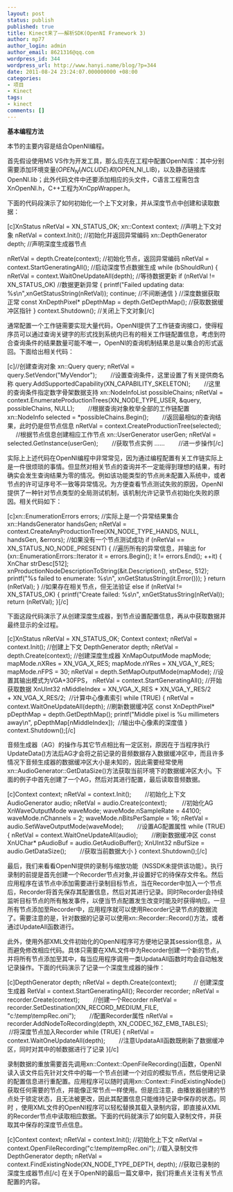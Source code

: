 ```yaml
---
layout: post
status: publish
published: true
title: Kinect来了——解析SDK(OpenNI Framework 3)
author: mp77
author_login: admin
author_email: 8621316@qq.com
wordpress_id: 344
wordpress_url: http://www.hanyi.name/blog/?p=344
date: 2011-08-24 23:24:07.000000000 +08:00
categories:
- 项目
- Kinect
tags:
- kinect
comments: []
---
```

<strong>基本编程方法</strong>

本节的主要内容是结合OpenNI编程。

首先假设使用MS VS作为开发工具，那么应先在工程中配置OpenNI库：其中分别需要添加环境变量$(OPEN_NI_INCLUDE)和$(OPEN_NI_LIB)，以及静态链接库OpenNI.lib；此外代码文件中还要添加相应的头文件，C语言工程需包含XnOpenNI.h，C++工程为XnCppWrapper.h。

下面的代码段演示了如何初始化一个上下文对象，并从深度节点中创建和读取数据：

[c]XnStatus nRetVal = XN_STATUS_OK;
xn::Context context;       //声明上下文对象
nRetVal = context.Init();        //初始化并返回异常编码
xn::DepthGenerator depth;        //声明深度生成器节点

nRetVal = depth.Create(context);        //初始化节点，返回异常编码
nRetVal = context.StartGeneratingAll();        //启动深度节点数据生成
while (bShouldRun)
{
nRetVal = context.WaitOneUpdateAll(depth);        //等待数据更新
if (nRetVal != XN_STATUS_OK)        //数据更新异常
{
printf(&quot;Failed updating data: %s\n&quot;,xnGetStatusString(nRetVal));
continue;        //不间断通信
}
//深度数据获取正常
const XnDepthPixel* pDepthMap = depth.GetDepthMap();        //获取数据缓冲区指针
}
context.Shutdown();        //关闭上下文对象[/c]

通常配置一个工作链需要实现大量代码，OpenNI提供了工作链查询接口，使得程序员可以通过查询关键字的形式找到系统内已有的相关工作链配置信息，考虑到符合查询条件的结果数量可能不唯一，OpenNI的查询机制结果总是以集合的形式返回。下面给出相关代码：

[c]//创建查询对象
xn::Query query;
nRetVal = query.SetVendor(&quot;MyVendor&quot;);        //设置查询条件，这里设置了有关提供商名称
query.AddSupportedCapability(XN_CAPABILITY_SKELETON);        //这里的查询条件指定数字骨架数据支持
xn::NodeInfoList possibleChains;
nRetVal = context.EnumerateProductionTrees(XN_NODE_TYPE_USER, &amp;query, possibleChains, NULL);        //根据查询对象枚举全部的工作链配置
xn::NodeInfo selected = *possibleChains.Begin();        //返回最相似的查询结果，此时仍是但节点信息
nRetVal = context.CreateProductionTree(selected);        //根据节点信息创建相应工作节点
xn::UserGenerator userGen;
nRetVal = selected.GetInstance(userGen);        //获取节点实例
......        //进一步操作[/c]

实际上上述代码在OpenNI编程中非常常见，因为通过编程配置有关工作链实际上是一件很烦琐的事情。但显然对相关节点的查询并不一定能得到理想的结果，有时确实会发生查询结果为零的情况。例如该功能类型的节点尚未配置入系统中，或者节点的许可证序号不一致等异常情况。为方便查看节点测试失败的原因，OpenNI提供了一种针对节点类型的全局测试机制，该机制允许记录节点初始化失败的原因。相关代码如下：

[c]xn::EnumerationErrors errors;        //实际上是一个异常结果集合
xn::HandsGenerator handsGen;
nRetVal = context.CreateAnyProductionTree(XN_NODE_TYPE_HANDS, NULL, handsGen, &amp;errors);
//如果没有一个节点测试成功
if (nRetVal == XN_STATUS_NO_NODE_PRESENT) {
//遍历所有的异常信息，并输出
for (xn::EnumerationErrors::Iterator it = errors.Begin(); it != errors.End(); ++it) {
XnChar strDesc[512];
xnProductionNodeDescriptionToString(&amp;it.Description(), strDesc, 512);
printf(&quot;%s failed to enumerate: %s\n&quot;, xnGetStatusString(it.Error()));
}
return (nRetVal);
}
//如果存在相关节点，但无法验证
else if (nRetVal != XN_STATUS_OK) {
printf(&quot;Create failed: %s\n&quot;, xnGetStatusString(nRetVal)); return (nRetVal);
}[/c]

下面这段代码演示了从创建深度生成器，到节点设置配置信息，再从中获取数据并最终显示的全过程。

[c]XnStatus nRetVal = XN_STATUS_OK;
Context context;
nRetVal = context.Init();        //创建上下文
DepthGenerator depth;
nRetVal = depth.Create(context); //创建深度生成器
XnMapOutputMode mapMode;
mapMode.nXRes = XN_VGA_X_RES;
mapMode.nYRes = XN_VGA_Y_RES;
mapMode.nFPS = 30;
nRetVal = depth.SetMapOutputMode(mapMode);        //设置其输出模式为VGA+30FPS，
nRetVal = context.StartGeneratingAll();        //开始获取数据
XnUInt32 nMiddleIndex = XN_VGA_X_RES * XN_VGA_Y_RES/2 + XN_VGA_X_RES/2;        //计算中心像素索引
while (TRUE) {
nRetVal = context.WaitOneUpdateAll(depth);       //刷新数据缓冲区
const XnDepthPixel* pDepthMap = depth.GetDepthMap();
printf(&quot;Middle pixel is %u millimeters away\n&quot;, pDepthMap[nMiddleIndex]);        //输出中心像素的深度值
}
context.Shutdown();[/c]

音频生成器（AG）的操作与其它节点相比有一定区别，原因在于当程序执行UpdateData()方法后AG才会将之前记录的音频数据存入数据缓冲区中，而且许多情况下音频生成器的数据缓冲区大小是未知的，因此需要经常使用xn::AudioGenerator::GetDataSize()方法获取当前环境下的数据缓冲区大小。下面的例子中首先创建了一个AG，然后对其进行配置，最后读取音频数据。

[c]Context context;
nRetVal = context.Init();        //初始化上下文
AudioGenerator audio;
nRetVal = audio.Create(context);         //初始化AG
XnWaveOutputMode waveMode;
waveMode.nSampleRate = 44100;
waveMode.nChannels = 2;
waveMode.nBitsPerSample = 16;
nRetVal = audio.SetWaveOutputMode(waveMode);        //设置AG配置属性
while (TRUE) {
nRetVal = context.WaitOneUpdateAll(audio);        //刷新数据缓冲区
const XnUChar* pAudioBuf = audio.GetAudioBuffer();
XnUInt32 nBufSize = audio.GetDataSize();        //获取当前数据大小
}
context.Shutdown();[/c]

最后，我们来看看OpenNI提供的录制与缩放功能（NSSDK未提供该功能）。执行录制的前提是首先创建一个Recorder节点对象,并设置好它的待保存文件名。然后应用程序在该节点中添加需要进行录制目标节点，当在Recorder中加入一个节点后，Recorder将首先保存其配置信息，然后对其进行记录。同时Recorder会持续监听目标节点的所有触发事件，以便当节点配置发生改变时能及时获得响应。一旦所有节点添加至Recorder中，应用程序就可以使用Recorder记录节点的数据流了。需要注意的是，针对数据的记录可以使用xn::Recorder::Record()方法，或者通过UpdateAll函数进行。

此外，使用外部XML文件初始化的OpenNI程序可方便地记录其session信息，从而避免修改相应代码。具体只需要在XML文件中为Recorder创建一个新的节点，并将所有节点添加至其中，每当应用程序调用一类UpdataAll函数时均会自动触发记录操作。下面的代码演示了记录一个深度生成器的操作：

[c]DepthGenerator depth;
nRetVal = depth.Create(context);          // 创建深度生成器
RetVal = context.StartGeneratingAll();
Recorder recorder;
nRetVal = recorder.Create(context);        //创建一个Recorder
nRetVal = recorder.SetDestination(XN_RECORD_MEDIUM_FILE, &quot;c:\\temp\\tempRec.oni&quot;);        //配置Recorder属性
nRetVal = recorder.AddNodeToRecording(depth, XN_CODEC_16Z_EMB_TABLES);        //将深度节点加入Recorder
while (TRUE) {
nRetVal = context.WaitOneUpdateAll(depth);        //注意UpdataAll函数既刷新了数据缓冲区，同时对其中的帧数据进行了记录
}[/c]

录制数据的重放需要首先调用xn::Context::OpenFileRecording()函数，OpenNI读入该文件后先针对文件中的每一个节点创建一个对应的模拟节点，然后使用记录的配置信息进行重配置。应用程序可以随时调用xn::Context::FindExistingNode()获取任何需要的节点，并能像正常节点一样使用。但是应注意，由播放器创建的节点处于锁定状态，且无法被更改，因此其配置信息只能维持记录中保存的状态。同时 ，使用XML文件的OpenNI程序可以轻松替换其载入录制内容，即直接从XML的Recorder节点中读取相应数据。下面的代码就演示了如何载入录制文件，并获取其中保存的深度节点信息。

[c]Context context;
nRetVal = context.Init();        //初始化上下文
nRetVal = context.OpenFileRecording(&quot;c:\\temp\\tempRec.oni&quot;);        //载入录制文件
DepthGenerator depth;
nRetVal = context.FindExistingNode(XN_NODE_TYPE_DEPTH, depth);        //获取已录制的深度生成器节点[/c]
 在关于OpenNI的最后一篇文章中，我们将重点关注有关节点配置的内容。</pre>
